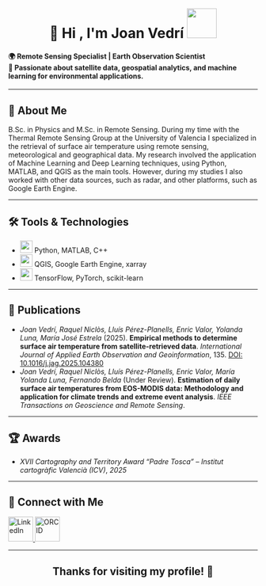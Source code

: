 <h1 align="center">👋 <b>Hi , I'm Joan Vedrí  </b><img src="https://media2.giphy.com/media/v1.Y2lkPTc5MGI3NjExZjR2cGtlc2hva2I5a2d5eW04dXpvZWZnbHhodTh5eXVkZmg1MGo1eCZlcD12MV9pbnRlcm5hbF9naWZfYnlfaWQmY3Q9Zw/3ohs873OdgNQGu017G/giphy.gif" width="60"></h1>

<h4 align = "left"><strong>🌍 Remote Sensing Specialist | Earth Observation Scientist</strong><br>
📡 Passionate about satellite data, geospatial analytics, and machine learning for environmental applications.</h4>

<hr>

<h2>🧠 About Me</h2>
<p>
B.Sc. in Physics and M.Sc. in Remote Sensing. During my time with the Thermal Remote Sensing Group at the University of Valencia I specialized in the retrieval of surface air temperature using remote sensing, meteorological and geographical data. My research involved the application of Machine Learning and Deep Learning techniques, using Python, MATLAB, and QGIS as the main tools. However, during my studies I also worked with other data sources, such as radar, and other platforms, such as Google Earth Engine.
</p>

<hr>

<h2>🛠️ Tools & Technologies</h2>
<ul>
  <li> <img src ="https://media4.giphy.com/media/v1.Y2lkPTc5MGI3NjExeWdlb25zaXZyaGxqbnM0cnM5dDl2YXhyYzhjZzJlbDR3cjZvam42dSZlcD12MV9pbnRlcm5hbF9naWZfYnlfaWQmY3Q9cw/WFZvB7VIXBgiz3oDXE/giphy.gif" width = "25"> Python, MATLAB, C++</li>
  <li> <img src="https://media1.giphy.com/media/v1.Y2lkPTc5MGI3NjExaHJqcXVwdmR3YXFxdWRkbG0wYnRneXFycHJkb21wbm9sN2xzN29tOSZlcD12MV9pbnRlcm5hbF9naWZfYnlfaWQmY3Q9ZQ/e0Uiyu70TXQAALdKP9/giphy.gif" width = "25"> QGIS, Google Earth Engine, xarray</li>
  <li> <img src = "https://media1.giphy.com/media/v1.Y2lkPTc5MGI3NjExZHM1Ymh0bDZqNzhpNmJjYXloY2U1ODU1bms5OXBwZm1mZmRobzBrdSZlcD12MV9pbnRlcm5hbF9naWZfYnlfaWQmY3Q9cw/GrPgFtvyLlgElFiO7m/giphy.gif" width = "25"> TensorFlow, PyTorch, scikit-learn</li>
</ul>

<hr>

<h2>📄 Publications</h2>
<ul>
  <li><em>Joan Vedrí, Raquel Niclòs, Lluís Pérez-Planells, Enric Valor, Yolanda Luna,
María José Estrela</em> (2025). <strong>Empirical methods to determine surface air temperature from satellite-retrieved data</strong>. <em>International Journal of Applied Earth Observation and Geoinformation</em>, 135. <a href="https://doi.org/10.1016/j.jag.2025.104380">DOI: 10.1016/j.jag.2025.104380</a></li>
  <li><em>Joan Vedrí, Raquel Niclòs, Lluís Pérez-Planells, Enric Valor, María Yolanda Luna, Fernando Belda</em> (Under Review). <strong>Estimation of daily surface air temperatures from EOS-MODIS data: Methodology and application for climate trends and extreme event analysis</strong>. <em>IEEE Transactions on Geoscience and Remote Sensing</em>. <a href="#"></a></li>
</ul>

<hr>

<h2>🏆 Awards</h2>
<ul>
  <li><em>XVII Cartography and Territory Award “Padre Tosca”</em> – <em>Institut cartogràfic Valencià (ICV)</em>, <em>2025</em></li>
</ul>


<hr>

<h2>🔗 Connect with Me</h2>
<p>
  <a href="https://www.linkedin.com/in/joan-vedri-casino" target="_blank">
    <img src="https://cdn.jsdelivr.net/gh/devicons/devicon/icons/linkedin/linkedin-original.svg" alt="LinkedIn" width="50" height="50"/>
  </a>

  <a href="https://orcid.org/0009-0008-5890-1051" target="_blank">
    <img src="https://upload.wikimedia.org/wikipedia/commons/0/06/ORCID_iD.svg" alt="ORCID" width="50" height="50"/>
  </a>
</p>


<hr>

<h2 align= "center">Thanks for visiting my profile! 👋</h2>

